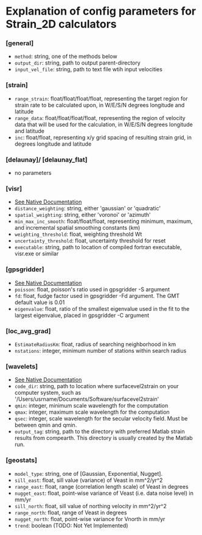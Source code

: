 
# Explanation of config parameters for Strain_2D calculators

### [general]
* ```method```: string, one of the methods below
* ```output_dir```: string, path to output parent-directory
* ```input_vel_file```: string, path to text file wtih input velocities

### [strain]
* ```range_strain```: float/float/float/float, representing the target region for strain rate to be calculated upon, in W/E/S/N degrees longitude and latitude
* ```range_data```: float/float/float/float, representing the region of velocity data that will be used for the calculation, in W/E/S/N degrees longitude and latitude
* ```inc```: float/float, representing x/y grid spacing of resulting strain grid, in degrees longitude and latitude 

### [delaunay]/ [delaunay_flat]
* no parameters

### [visr]
* [See Native Documentation](http://scec.ess.ucla.edu/~zshen/visr/visr.html)
* ```distance_weighting```: string, either 'gaussian' or 'quadratic'
* ```spatial_weighting```: string, either 'voronoi' or 'azimuth'
* ```min_max_inc_smooth```: float/float/float, representing minimum, maximum, and incremental spatial smoothing constants (km)
* ```weighting_threshold```: float, weighting threshold Wt
* ```uncertainty_threshold```: float, uncertainty threshold for reset
* ```executable```: string, path to location of compiled fortran executable, visr.exe or similar 

### [gpsgridder]
* [See Native Documentation](http://gmt.soest.hawaii.edu/doc/latest/supplements/potential/gpsgridder.html) 
* ```poisson```: float, poisson's ratio used in gpsgridder -S argument
* ```fd```: float, fudge factor used in gpsgridder -Fd argument. The GMT default value is 0.01
* ```eigenvalue```: float, ratio of the smallest eigenvalue used in the fit to the largest eigenvalue, placed in gpsgridder -C argument 


### [loc_avg_grad]
* ```EstimateRadiusKm```: float, radius of searching neighborhood in km
* ```nstations```: integer, minimum number of stations within search radius 

### [wavelets]

* [See Native Documentation](https://github.com/carltape/surfacevel2strain/blob/master/USER_INFO/surfacevel2strain_manual.pdf)
* ```code_dir```: string, path to location where surfacevel2strain on your computer system, such as '/Users/usrname/Documents/Software/surfacevel2strain'
* ```qmin```: integer, minimum scale wavelength for the computation 
* ```qmax```: integer, maximum scale wavelength for the computation
* ```qsec```: integer, scale wavelength for the secular velocity field. Must be between qmin and qmin. 
* ```output_tag```: string, path to the directory with preferred Matlab strain results from compearth. This directory is usually created by the Matlab run. 

### [geostats]
* ```model_type```: string, one of [Gaussian, Exponential, Nugget].
* ```sill_east```: float, sill value (variance) of Veast in mm^2/yr^2 
* ```range_east```: float, range (correlation length scale) of Veast in degrees
* ```nugget_east```: float, point-wise variance of Veast (i.e. data noise level) in mm/yr
* ```sill_north```: float, sill value of northing velocity in mm^2/yr^2 
* ```range_north```: float, range of Veast in degrees 
* ```nugget_north```: float, point-wise variance for Vnorth in mm/yr
* ```trend```: boolean (TODO: Not Yet Implemented)
